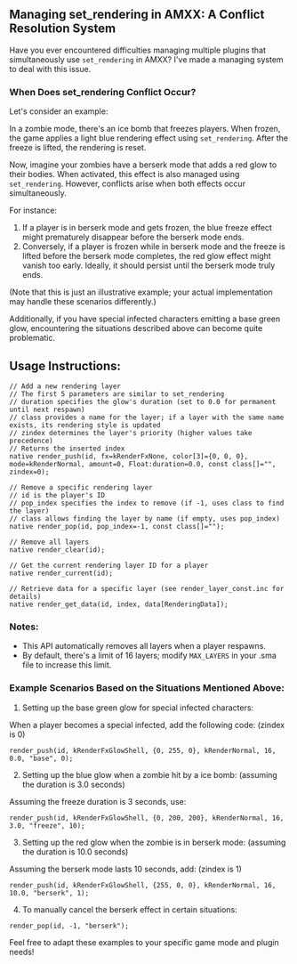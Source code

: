 ## Managing set_rendering in AMXX: A Conflict Resolution System

Have you ever encountered difficulties managing multiple plugins that simultaneously use `set_rendering` in AMXX? 
I've made a managing system to deal with this issue.

### When Does set_rendering Conflict Occur?

Let's consider an example:

In a zombie mode, there's an ice bomb that freezes players. When frozen, the game applies a light blue rendering effect using `set_rendering`. After the freeze is lifted, the rendering is reset.

Now, imagine your zombies have a berserk mode that adds a red glow to their bodies. When activated, this effect is also managed using `set_rendering`. However, conflicts arise when both effects occur simultaneously.

For instance:
1. If a player is in berserk mode and gets frozen, the blue freeze effect might prematurely disappear before the berserk mode ends.
2. Conversely, if a player is frozen while in berserk mode and the freeze is lifted before the berserk mode completes, the red glow effect might vanish too early. Ideally, it should persist until the berserk mode truly ends.

(Note that this is just an illustrative example; your actual implementation may handle these scenarios differently.)

Additionally, if you have special infected characters emitting a base green glow, encountering the situations described above can become quite problematic.

## Usage Instructions:

```sourcepawn
// Add a new rendering layer
// The first 5 parameters are similar to set_rendering
// duration specifies the glow's duration (set to 0.0 for permanent until next respawn)
// class provides a name for the layer; if a layer with the same name exists, its rendering style is updated
// zindex determines the layer's priority (higher values take precedence)
// Returns the inserted index
native render_push(id, fx=kRenderFxNone, color[3]={0, 0, 0}, mode=kRenderNormal, amount=0, Float:duration=0.0, const class[]="", zindex=0);

// Remove a specific rendering layer
// id is the player's ID
// pop_index specifies the index to remove (if -1, uses class to find the layer)
// class allows finding the layer by name (if empty, uses pop_index)
native render_pop(id, pop_index=-1, const class[]="");

// Remove all layers
native render_clear(id);

// Get the current rendering layer ID for a player
native render_current(id);

// Retrieve data for a specific layer (see render_layer_const.inc for details)
native render_get_data(id, index, data[RenderingData]);
```

### Notes:
- This API automatically removes all layers when a player respawns.
- By default, there's a limit of 16 layers; modify `MAX_LAYERS` in your .sma file to increase this limit.

### Example Scenarios Based on the Situations Mentioned Above:

1. Setting up the base green glow for special infected characters:

When a player becomes a special infected, add the following code: (zindex is 0)

```sourcepawn
render_push(id, kRenderFxGlowShell, {0, 255, 0}, kRenderNormal, 16, 0.0, "base", 0);
```

2. Setting up the blue glow when a zombie hit by a ice bomb: (assuming the duration is 3.0 seconds)

Assuming the freeze duration is 3 seconds, use:

```sourcepawn
render_push(id, kRenderFxGlowShell, {0, 200, 200}, kRenderNormal, 16, 3.0, "freeze", 10);
```

3. Setting up the red glow when the zombie is in berserk mode: (assuming the duration is 10.0 seconds)

Assuming the berserk mode lasts 10 seconds, add: (zindex is 1)

```sourcepawn
render_push(id, kRenderFxGlowShell, {255, 0, 0}, kRenderNormal, 16, 10.0, "berserk", 1);
```

4. To manually cancel the berserk effect in certain situations:

```sourcepawn
render_pop(id, -1, "berserk");
```

Feel free to adapt these examples to your specific game mode and plugin needs!